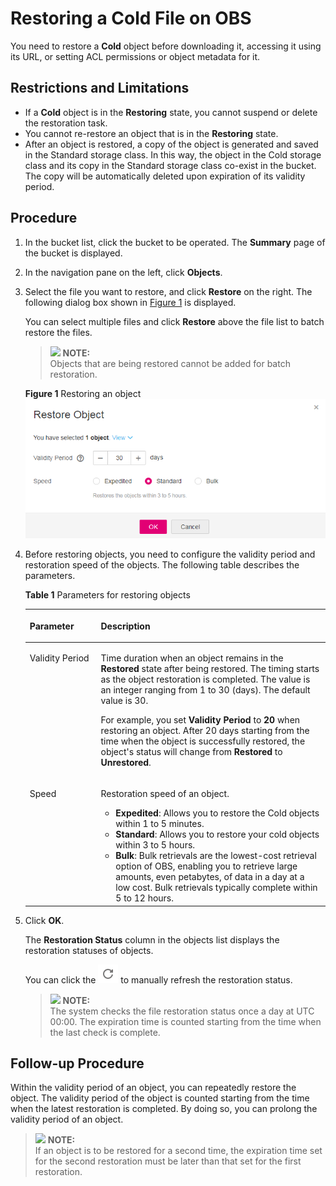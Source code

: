 # Restoring a Cold File on OBS<a name="obs_03_0320"></a>

You need to restore a  **Cold**  object before downloading it, accessing it using its URL, or setting ACL permissions or object metadata for it.

## Restrictions and Limitations<a name="section4893296416482"></a>

-   If a  **Cold**  object is in the  **Restoring**  state, you cannot suspend or delete the restoration task.
-   You cannot re-restore an object that is in the  **Restoring**  state.
-   After an object is restored, a copy of the object is generated and saved in the Standard storage class. In this way, the object in the Cold storage class and its copy in the Standard storage class co-exist in the bucket. The copy will be automatically deleted upon expiration of its validity period.

## Procedure<a name="section43802063165115"></a>

1.  In the bucket list, click the bucket to be operated. The  **Summary**  page of the bucket is displayed.
2.  In the navigation pane on the left, click  **Objects**.
3.  Select the file you want to restore, and click  **Restore**  on the right. The following dialog box shown in  [Figure 1](#fig37793164192736)  is displayed.

    You can select multiple files and click  **Restore**  above the file list to batch restore the files.

    >![](/images/icon-note.gif) **NOTE:**   
    >Objects that are being restored cannot be added for batch restoration.  

    **Figure  1**  Restoring an object<a name="fig37793164192736"></a>  
    ![](figures/restoring-an-object.png "restoring-an-object")

4.  Before restoring objects, you need to configure the validity period and restoration speed of the objects. The following table describes the parameters.

    **Table  1**  Parameters for restoring objects

    <a name="table54198450164622"></a>
    <table><thead align="left"><tr id="row20202933164622"><th class="cellrowborder" valign="top" width="23.68%" id="mcps1.2.3.1.1"><p id="p25824852164622"><a name="p25824852164622"></a><a name="p25824852164622"></a>Parameter</p>
    </th>
    <th class="cellrowborder" valign="top" width="76.32%" id="mcps1.2.3.1.2"><p id="p11438256164622"><a name="p11438256164622"></a><a name="p11438256164622"></a>Description</p>
    </th>
    </tr>
    </thead>
    <tbody><tr id="row63287564164622"><td class="cellrowborder" valign="top" width="23.68%" headers="mcps1.2.3.1.1 "><p id="p26019055164622"><a name="p26019055164622"></a><a name="p26019055164622"></a>Validity Period</p>
    </td>
    <td class="cellrowborder" valign="top" width="76.32%" headers="mcps1.2.3.1.2 "><p id="p27168719164622"><a name="p27168719164622"></a><a name="p27168719164622"></a>Time duration when an object remains in the <strong id="b105713101419"><a name="b105713101419"></a><a name="b105713101419"></a>Restored</strong> state after being restored. The timing starts as the object restoration is completed. The value is an integer ranging from 1 to 30 (days). The default value is 30.</p>
    <p id="p43191881164622"><a name="p43191881164622"></a><a name="p43191881164622"></a>For example, you set <strong id="b39195835171853"><a name="b39195835171853"></a><a name="b39195835171853"></a>Validity Period</strong> to <strong id="b17218197171853"><a name="b17218197171853"></a><a name="b17218197171853"></a>20</strong> when restoring an object. After 20 days starting from the time when the object is successfully restored, the object's status will change from <strong id="b34084818146"><a name="b34084818146"></a><a name="b34084818146"></a>Restored</strong> to <strong id="b193925342113658"><a name="b193925342113658"></a><a name="b193925342113658"></a>Unrestored</strong>.</p>
    </td>
    </tr>
    <tr id="row53182611164622"><td class="cellrowborder" valign="top" width="23.68%" headers="mcps1.2.3.1.1 "><p id="p12824228164622"><a name="p12824228164622"></a><a name="p12824228164622"></a>Speed</p>
    </td>
    <td class="cellrowborder" valign="top" width="76.32%" headers="mcps1.2.3.1.2 "><p id="p32129513164622"><a name="p32129513164622"></a><a name="p32129513164622"></a>Restoration speed of an object.</p>
    <a name="ul20730162164622"></a><a name="ul20730162164622"></a><ul id="ul20730162164622"><li><strong id="b1582157145911"><a name="b1582157145911"></a><a name="b1582157145911"></a>Expedited</strong>: Allows you to restore the Cold objects within 1 to 5 minutes.</li><li><strong id="b0591717204614"><a name="b0591717204614"></a><a name="b0591717204614"></a>Standard</strong>: Allows you to restore your cold objects within 3 to 5 hours.</li><li><strong id="b1759418742113726"><a name="b1759418742113726"></a><a name="b1759418742113726"></a>Bulk</strong>: Bulk retrievals are the lowest-cost retrieval option of OBS, enabling you to retrieve large amounts, even petabytes, of data in a day at a low cost. Bulk retrievals typically complete within 5 to 12 hours.</li></ul>
    </td>
    </tr>
    </tbody>
    </table>

5.  Click  **OK**.

    The  **Restoration Status**  column in the objects list displays the restoration statuses of objects.

    You can click the  ![](figures/icon-fresh.png)  to manually refresh the restoration status.

    >![](/images/icon-note.gif) **NOTE:**   
    >The system checks the file restoration status once a day at UTC 00:00. The expiration time is counted starting from the time when the last check is complete.  


## Follow-up Procedure<a name="section5638548116548"></a>

Within the validity period of an object, you can repeatedly restore the object. The validity period of the object is counted starting from the time when the latest restoration is completed. By doing so, you can prolong the validity period of an object.

>![](/images/icon-note.gif) **NOTE:**   
>If an object is to be restored for a second time, the expiration time set for the second restoration must be later than that set for the first restoration.  

